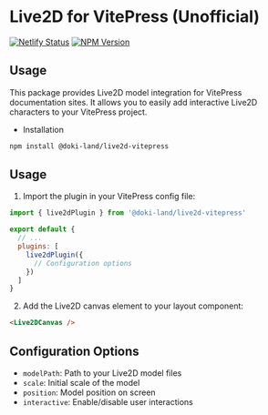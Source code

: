 # Live2D for VitePress (Unofficial)
[![Netlify Status](https://api.netlify.com/api/v1/badges/a5e29106-8659-44bc-a57e-5ebc4c0ca9ab/deploy-status)](https://live2d-vitepress.netlify.app/)
[![NPM Version](https://img.shields.io/npm/v/%40doki-land%2Flive2d-vitepress)](https://www.npmjs.com/package/@doki-land/live2d-vitepress)

## Usage
This package provides Live2D model integration for VitePress documentation sites. It allows you to easily add interactive Live2D characters to your VitePress project.

- Installation
```bash
npm install @doki-land/live2d-vitepress
```

## Usage
1. Import the plugin in your VitePress config file:

```js
import { live2dPlugin } from '@doki-land/live2d-vitepress'

export default {
  // ...
  plugins: [
    live2dPlugin({
      // Configuration options
    })
  ]
}
```

2. Add the Live2D canvas element to your layout component:
```html
<Live2DCanvas />
```

## Configuration Options
- `modelPath`: Path to your Live2D model files
- `scale`: Initial scale of the model
- `position`: Model position on screen
- `interactive`: Enable/disable user interactions